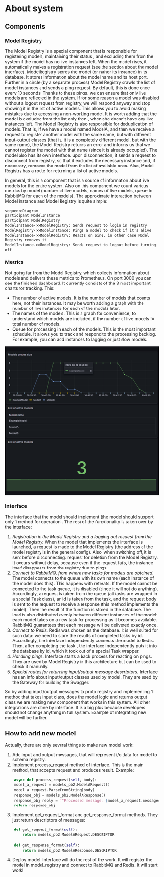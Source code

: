 # About system

## Components

### Model Registry
The Model Registry is a special component that is responsible for registering models, maintaining their status
, and excluding them from the system if the model has no live instances left. When the model rises, it automatically
makes a registration request (see the section about the model interface). ModelRegistry stores the model (or rather its instance)
in its database. It stores information about the model name and its host port. Further in a circle (by a separate process) Model
Registry crawls the list of model instances and sends a ping request. By default, this is done once every 10 seconds. Thanks
to these pings, we can ensure that only live models are reflected in the system. If for some reason a model was disabled
without a logout request from registry, we will respond anyway and stop showing it in the list of active models. This allows
you to avoid making mistakes due to accessing a non-working model. It is worth adding that the model is excluded from the list only then., 
when she doesn't have any live instances left. The Model Registry is also responsible for deduplication of models. That is, if
we have a model named ModelA, and then we receive a request to register another model with the same name, but with different
input-output classes (that is, it is a completely different model, but with the same name), the Model Registry returns an error and informs
us that we cannot register the model with that name (since it is already occupied). The model also has its own interface.
upon disconnection, it sends a request to disconnect from registry, so that it excludes the necessary instance and, if necessary, removes
the model from the list of available ones. Also, Model Registry has a route for returning a list of active models.

In general, this is a component that is a source of information about live models for the entire system. Also on this component 
we count various metrics by model (number of live models, names of live models, queue in RabbitMQ for each
of the models). The approximate interaction between Model instance and Model Registry is quite simple:
```mermaid 
sequenceDiagram 
participant ModelInstance 
participant ModelRegistry  
ModelInstance->>ModelRegistry: Sends request to login in registry
ModelRegistry->>ModelInstance: Pings a model to check if it's alive
ModelInstance->>ModelRegistry: Reacts on ping, in other case Model Registry removes it
ModelInstance->>ModelRegistry: Sends request to logout before turning off
```

### Metrics
Not going far from the Model Registry, which collects information about models and delivers these metrics to Prometheus. On port 3000
you can see the finished dashboard. It currently consists of the 3 most important charts for tracking. This: 
- The number of active models. It is the number of models that counts here, not their instances. It may be worth
adding a graph with the number of live instances for each of the models later.
- The names of the models. This is a graph for convenience, to understand which models are included, if the number of live models !=
total number of models.
- Queue for processing in each of the models. This is the most important schedule. It allows you to track and respond to the processing backlog.
For example, you can add instances to lagging or just slow models.

![Models Dashboard](images/dashboard.png)

### Interface
The interface that the model should implement (the model should support only 1 method for operation). The rest of the functionality
is taken over by the interface:
1) *Registration in the Model Registry and a logging out request from the Model Registry.* When the model that implements the interface
is launched, a request is made to the Model Registry (the address of the model registry is in the general config). Also, when switching off, it is sent before disconnecting. 
request for deletion from the Model Registry. It occurs without delay, because even if the request fails,
the instance itself disappears from the registry due to pings.
2) *Connect to RabbitMQ, from where new tasks for models are obtained.* The model connects to the queue with its own name (each instance
of the model does this). This happens with retreats. If the model cannot be connected to the task queue, it is disabled (since
it will not do anything). Accordingly, a request is taken from the queue (all tasks are wrapped in a special Task class),
an id is taken from the task, and the request body is sent to the request to receive a response (this method implements the model). Then
the result of the function is stored in the database. The load is also distributed evenly between different instances of the model: each model
takes on a new task for processing as it becomes available. RabbitMQ guarantees that each message will be delivered exactly once.
3) *Connect to Redis.* Redis was chosen as the database. It is well suited for such data: we need to store the results
of completed tasks by id. Accordingly, the interface independently connects the model to Redis. Then, after completing the task
, the interface independently puts it into the database by id, which it took out of a special Task wrapper.
4) *Handling pings.* Interface starts a back process for reacting on pings. They are used by Model Registry in this architecture
but can be used to check it manually.
5) *Special routes for returning input/output message descriptors.* Interface has an info about input/output classes used 
by model. They are used by the Gateway for building the Swagger.

So by adding input/output messages to proto registry and implementing 1 method that takes input class, does the model logic
and returns output class we are making new component that works in this system. All other integrations are done by interface. 
It is a big plus because developers should not change anything in full system. Example of integrating new model will be 
further.


## How to add new model
Actually, there are only several things to make new model work:

1) Add input and output messages, that will represent i/o data for model to schema registry.
2) Implement process_request method of interface. This is the main method, that accepts request and produces result. Example:
```python
    async def process_request(self, body):
    model_a_request = models_pb2.ModelARequest()
    model_a_request.ParseFromString(body)
    response_obj = models_pb2.ModelAResponse()
    response_obj.reply = f"Processed message: {model_a_request.messages}\n"
    return response_obj
```
3) Implement get_request_format and get_response_format methods. They just return descriptors of messages:
```python
    def get_request_format(self):
        return models_pb2.ModelARequest.DESCRIPTOR

    def get_response_format(self):
        return models_pb2.ModelAResponse.DESCRIPTOR
```
4) Deploy model. Interface will do the rest of the work. It will register the model in model_registry and connect to RabbitMQ and Redis. It will start work!